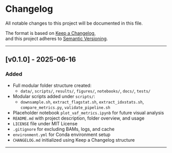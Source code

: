 # Changelog

All notable changes to this project will be documented in this file.

The format is based on [Keep a Changelog](https://keepachangelog.com/en/1.0.0/),  
and this project adheres to [Semantic Versioning](https://semver.org/).

---

## [v0.1.0] - 2025-06-16

### Added
- Full modular folder structure created:
  - `data/`, `scripts/`, `results/`, `figures/`, `notebooks/`, `docs/`, `tests/`
- Modular scripts added under `scripts/`:
  - `downsample.sh`, `extract_flagstat.sh`, `extract_idxstats.sh`, `compare_metrics.py`, `validate_pipeline.sh`
- Placeholder notebook `plot_vaf_metrics.ipynb` for future visual analysis
- `README.md` with project description, folder overview, and usage
- `LICENSE` file under MIT License
- `.gitignore` for excluding BAMs, logs, and cache
- `environment.yml` for Conda environment setup
- `CHANGELOG.md` initialized using Keep a Changelog structure

---

